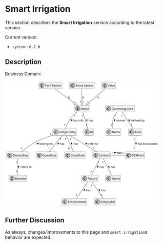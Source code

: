 # Smart Irrigation

This section describes the **Smart Irrigation** service according to the latest version.

Current version:

- `system` : `0.7.0`

## Description

Business Domain:

![model](diagrams/model.svg)

## Further Discussion

As always, changes/improvements to this page and `smart irrigation`s behavior are expected.
